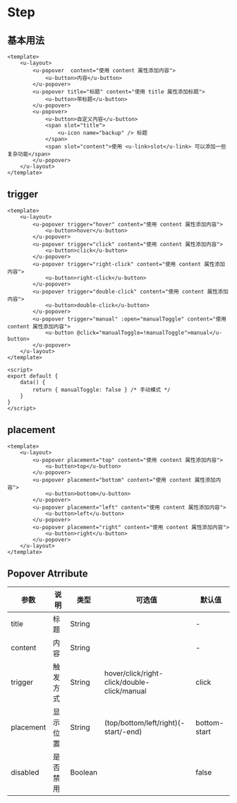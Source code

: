 # Step

## 基本用法
```vue
<template>
    <u-layout>
        <u-popover  content="使用 content 属性添加内容">
            <u-button>内容</u-button>
        </u-popover>
        <u-popover title="标题" content="使用 title 属性添加标题">
            <u-button>带标题</u-button>
        </u-popover>
        <u-popover>
            <u-button>自定义内容</u-button>
            <span slot="title">
                <u-icon name="backup" /> 标题
            </span>
            <span slot="content">使用 <u-link>slot</u-link> 可以添加一些复杂功能</span>
        </u-popover>
    </u-layout>
</template>
```

## trigger
```vue
<template>
    <u-layout>
        <u-popover trigger="hover" content="使用 content 属性添加内容">
            <u-button>hover</u-button>
        </u-popover>
        <u-popover trigger="click" content="使用 content 属性添加内容">
            <u-button>click</u-button>
        </u-popover>
        <u-popover trigger="right-click" content="使用 content 属性添加内容">
            <u-button>right-click</u-button>
        </u-popover>
        <u-popover trigger="double-click" content="使用 content 属性添加内容">
            <u-button>double-click</u-button>
        </u-popover>
        <u-popover trigger="manual" :open="manualToggle" content="使用 content 属性添加内容">
            <u-button @click="manualToggle=!manualToggle">manual</u-button>
        </u-popover>
    </u-layout>
</template>

<script>
export default {
    data() {
        return { manualToggle: false } /* 手动模式 */
    }
}
</script>
```

## placement
```vue
<template>
    <u-layout>
        <u-popover placement="top" content="使用 content 属性添加内容">
            <u-button>top</u-button>
        </u-popover>
        <u-popover placement="bottom" content="使用 content 属性添加内容">
            <u-button>bottom</u-button>
        </u-popover>
        <u-popover placement="left" content="使用 content 属性添加内容">
            <u-button>left</u-button>
        </u-popover>
        <u-popover placement="right" content="使用 content 属性添加内容">
            <u-button>right</u-button>
        </u-popover>
    </u-layout>
</template>
```

## Popover Atrribute

参数 | 说明 | 类型 | 可选值 | 默认值
--- | --- | --- | --- | ---
title | 标题 | String |  | -
content | 内容 | String |  | -
trigger | 触发方式 | String | hover/click/right-click/double-click/manual | click
placement | 显示位置 | String | (top/bottom/left/right)(-start/-end) | bottom-start
disabled | 是否禁用 | Boolean |  | false

